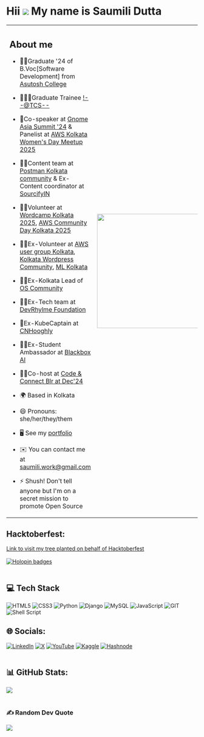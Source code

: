 # Hii ![](https://user-images.githubusercontent.com/18350557/176309783-0785949b-9127-417c-8b55-ab5a4333674e.gif) My name is Saumili Dutta

<table>
  <tr>
    <td align="left" style="border:none">
      
  ## About me  

  - 🧑‍🎓Graduate '24 of B.Voc[Software Development] from [Asutosh College](https://asutoshcollege.in/new-web/)
  - 👩🏻‍💼Graduate Trainee <!--@TCS-->
  - 🎤Co-speaker at [Gnome Asia Summit '24](https://www.youtube.com/live/zMKcTnhZVnE?si=MyHtAdy_FfP09ZfS&t=183) & Panelist at [AWS Kolkata Women's Day Meetup 2025](https://saumili-aws.hashnode.dev/aws-kolkata-hosts-womens-day-celebration)
  - ✍🏻Content team at [Postman Kolkata community](https://www.linkedin.com/company/postman-community-kolkata/) & Ex-Content coordinator at [SourcifyIN](https://www.linkedin.com/company/sourcifyin)
  - 🧑‍💻Volunteer at [Wordcamp Kolkata 2025](https://kolkata.wordcamp.org/2025/), [AWS Community Day Kolkata 2025](https://awsugkol.github.io/acd2025/)
  - 🧑‍💻Ex-Volunteer at [AWS user group Kolkata](https://www.meetup.com/awsugkol/), [Kolkata Wordpress Community](https://wpkolkata.org/), [ML Kolkata](https://www.linkedin.com/company/mlkolkata)
  - 🧑‍💻Ex-Kolkata Lead of [OS Community](https://osdevcommunity.vercel.app/)
  - 🧑‍💻Ex-Tech team at [DevRhylme Foundation](https://www.devrhylme.org/)
  - 🦸Ex-KubeCaptain at [CNHooghly](https://www.cloudnativehooghly.tech/)
  - 🕴🏻Ex-Student Ambassador at [Blackbox AI](https://www.blackbox.ai/)
  - 🧑‍💻Co-host at [Code & Connect Blr at Dec'24](https://x.com/shebuildshack/status/1866703351842500672)

  - 🌍 Based in Kolkata
  - 😄 Pronouns: she/her/they/them
  - 🖥️ See my [portfolio](https://saumilidutta.vercel.app/)
  - ✉️ You can contact me at [saumili.work@gmail.com](mailto:saumili.work@gmail.com)
  - ⚡ Shush! Don't tell anyone but I'm on a secret mission to promote Open Source
      
    </td>
    <td align="right" style="border:none">
      <img src="https://github.com/user-attachments/assets/8fcafb57-f2a5-417d-ae26-2e87722e69e4" width="300">
    </td>
  </tr>
</table>


## Hacktoberfest:
[Link to visit my tree planted on behalf of Hacktoberfest](https://tree-nation.com/trees/view/5267987) <br /><br />
[![Holopin badges](https://holopin.me/aumii01codes)](https://holopin.io/@aumii01codes)<br /><br />


## 💻 Tech Stack
![HTML5](https://img.shields.io/badge/html5-%23E34F26.svg?style=flat&logo=html5&logoColor=white)
![CSS3](https://img.shields.io/badge/css3-%231572B6.svg?style=flat&logo=css3&logoColor=white)
![Python](https://img.shields.io/badge/python-3670A0?style=flat&logo=python&logoColor=ffdd54)
![Django](https://img.shields.io/badge/django-%23092E20.svg?style=flat&logo=django&logoColor=white)
![MySQL](https://img.shields.io/badge/mysql-4479A1.svg?style=flat&logo=mysql&logoColor=white)
![JavaScript](https://img.shields.io/badge/javascript-%23323330.svg?style=flat&logo=javascript&logoColor=%23F7DF1E)
![GIT](https://img.shields.io/badge/Git-fc6d26?style=flat&logo=git&logoColor=white)
![Shell Script](https://img.shields.io/badge/shell_script-%23121011.svg?style=flat&logo=gnu-bash&logoColor=white)


## 🌐 Socials:
[![LinkedIn](https://img.shields.io/badge/LinkedIn-%230077B5.svg?style=flat&logo=linkedin&logoColor=white)](https://linkedin.com/in/saumilidutta)
[![X](https://img.shields.io/badge/X-black.svg?style=flat&logo=X&logoColor=white)](https://x.com/aumiidutta)
[![YouTube](https://img.shields.io/badge/YouTube-%23FF0000.svg?style=flat&logo=YouTube&logoColor=white)](https://youtube.com/@saumilidutta)
[![Kaggle](https://img.shields.io/badge/Kaggle-20BEFF?style=flat&logo=kaggle&logoColor=white)](https://www.kaggle.com/aumiidutta)
[![Hashnode](https://img.shields.io/badge/Hashnode-2962FF?style=flat&logo=hashnode&logoColor=white)](https://hashnode.com/@aumiidutta)
<br /><br />


## 📊 GitHub Stats:
![](https://github-readme-stats.vercel.app/api/top-langs/?username=aumiidutta&theme=light&hide_border=false&include_all_commits=true&count_private=true&layout=compact) <br /><br />


### ✍️ Random Dev Quote
![](https://quotes-github-readme.vercel.app/api?type=horizontal&theme=nightowl&hide_border=true)<br /><br />
